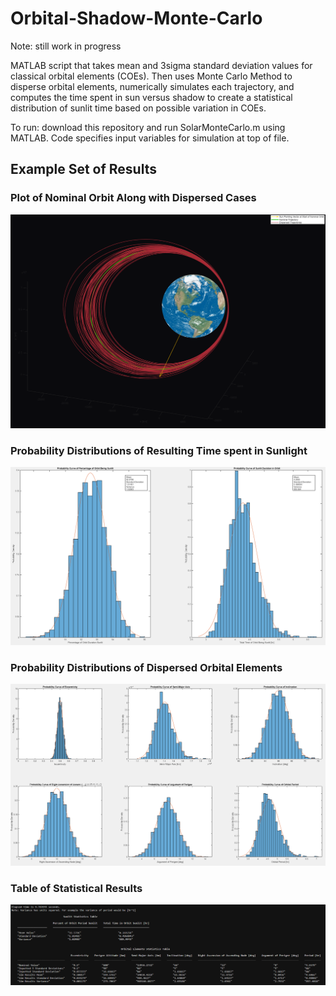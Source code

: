 # Orbital-Shadow-Monte-Carlo
Note: still work in progress

MATLAB script that takes mean and 3sigma standard deviation values for classical orbital elements (COEs). Then uses Monte Carlo Method to disperse orbital elements, numerically simulates each trajectory, and computes the time spent in sun versus shadow to create a statistical distribution of sunlit time based on possible variation in COEs.

To run: download this repository and run SolarMonteCarlo.m using MATLAB. Code specifies input variables for simulation at top of file.

## Example Set of Results

### Plot of Nominal Orbit Along with Dispersed Cases
![Orbit Plot](Figure1.png "Orbits Plotted")

### Probability Distributions of Resulting Time spent in Sunlight
![Sunlight Plot](Figure3.png "Sunlight Plot")

### Probability Distributions of Dispersed Orbital Elements
![COE Plots](Figure2.png "COEs Probability")

### Table of Statistical Results
![Stats Table](Figure4.png "Stats Table")
